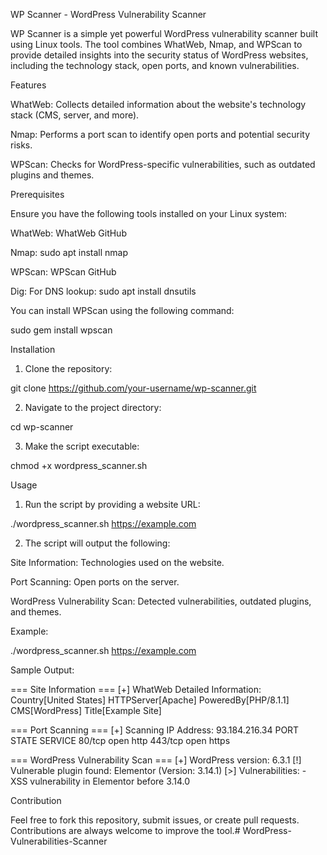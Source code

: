 WP Scanner - WordPress Vulnerability Scanner

WP Scanner is a simple yet powerful WordPress vulnerability scanner built using Linux tools. The tool combines WhatWeb, Nmap, and WPScan to provide detailed insights into the security status of WordPress websites, including the technology stack, open ports, and known vulnerabilities.

Features

WhatWeb: Collects detailed information about the website's technology stack (CMS, server, and more).

Nmap: Performs a port scan to identify open ports and potential security risks.

WPScan: Checks for WordPress-specific vulnerabilities, such as outdated plugins and themes.


Prerequisites

Ensure you have the following tools installed on your Linux system:

WhatWeb: WhatWeb GitHub

Nmap: sudo apt install nmap

WPScan: WPScan GitHub

Dig: For DNS lookup: sudo apt install dnsutils


You can install WPScan using the following command:

sudo gem install wpscan

Installation

1. Clone the repository:

git clone https://github.com/your-username/wp-scanner.git


2. Navigate to the project directory:

cd wp-scanner


3. Make the script executable:

chmod +x wordpress_scanner.sh



Usage

1. Run the script by providing a website URL:

./wordpress_scanner.sh https://example.com


2. The script will output the following:

Site Information: Technologies used on the website.

Port Scanning: Open ports on the server.

WordPress Vulnerability Scan: Detected vulnerabilities, outdated plugins, and themes.




Example:

./wordpress_scanner.sh https://example.com

Sample Output:

=== Site Information ===
[+] WhatWeb Detailed Information:
Country[United States]
HTTPServer[Apache]
PoweredBy[PHP/8.1.1]
CMS[WordPress]
Title[Example Site]

=== Port Scanning ===
[+] Scanning IP Address: 93.184.216.34
PORT      STATE SERVICE
80/tcp    open  http
443/tcp   open  https

=== WordPress Vulnerability Scan ===
[+] WordPress version: 6.3.1
[!] Vulnerable plugin found: Elementor (Version: 3.14.1)
    [>] Vulnerabilities:
        - XSS vulnerability in Elementor before 3.14.0

Contribution

Feel free to fork this repository, submit issues, or create pull requests. Contributions are always welcome to improve the tool.#   W o r d P r e s s - V u l n e r a b i l i t i e s - S c a n n e r 
 
 

